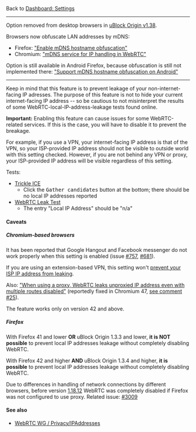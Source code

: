 Back to [Dashboard: Settings](./Dashboard:-Settings)

***

Option removed from desktop browsers in [uBlock Origin v1.38](https://github.com/uBlockOrigin/uBlock-issues/issues/1723).

Browsers now obfuscate LAN addresses by mDNS:

- Firefox: ["Enable mDNS hostname obfuscation"](https://bugzilla.mozilla.org/show_bug.cgi?id=1588817)
- Chromium: ["mDNS service for IP handling in WebRTC"](https://bugs.chromium.org/p/chromium/issues/detail?id=878465)

Option is still available in Android Firefox, because obfuscation is still not implemented there: ["Support mDNS hostname obfuscation on Android"](https://bugzilla.mozilla.org/show_bug.cgi?id=1581947)

***

Keep in mind that this feature is to prevent leakage of your non-internet-facing IP adresses. The purpose of this feature is not to hide your current internet-facing IP address -- so be cautious to not misinterpret the results of some WebRTC-local-IP-address-leakage tests found online.

**Important:** Enabling this feature can cause issues for some WebRTC-related services. If this is the case, you will have to disable it to prevent the breakage.

For example, if you use a VPN, your internet-facing IP address is that of the VPN, so your ISP-provided IP address should not be visible to outside world with this setting checked. However, if you are not behind any VPN or proxy, your ISP-provided IP address will be visible regardless of this setting.

Tests:
- [Trickle ICE](https://webrtc.github.io/samples/src/content/peerconnection/trickle-ice/)
    - Click the <kbd>Gather candidates</kbd> button at the bottom; there should be no local IP addresses reported
- [WebRTC Leak Test](https://browserleaks.com/webrtc)
    - The entry "Local IP Address" should be "n/a"

#### Caveats

##### Chromium-based browsers

It has been reported that Google Hangout and Facebook messenger do not work properly when this setting is enabled (issue [#757](https://github.com/gorhill/uBlock/issues/757), [#681](https://github.com/gorhill/uBlock/issues/681)).

If you are using an extension-based VPN, this setting won't [prevent your ISP IP address from leaking](https://code.google.com/p/chromium/issues/detail?id=457492#c44).

Also: ["When using a proxy, WebRTC leaks unproxied IP address even with multiple routes disabled"](https://code.google.com/p/chromium/issues/detail?id=497040) (reportedly fixed in Chromium 47, [see comment #25](https://bugs.chromium.org/p/chromium/issues/detail?id=497040#c25)).

The feature works only on version 42 and above.

##### Firefox

With Firefox 41 and lower **OR** uBlock Origin 1.3.3 and lower, **it is NOT possible** to prevent local IP addresses leakage without completely disabling WebRTC.

With Firefox 42 and higher **AND** uBlock Origin 1.3.4 and higher, **it is possible** to prevent local IP addresses leakage without completely disabling WebRTC.

Due to differences in handling of network connections by different browsers, before version [1.18.12](https://github.com/gorhill/uBlock/commit/977178bef23c7711a050181be979a4668bfebcfb) WebRTC was completely disabled if Firefox was not configured to use proxy. Related issue: [#3009](https://github.com/gorhill/uBlock/issues/3009#issuecomment-329798696)

#### See also

- [WebRTC WG / Privacy/IPAddresses](https://www.w3.org/wiki/Privacy/IPAddresses)